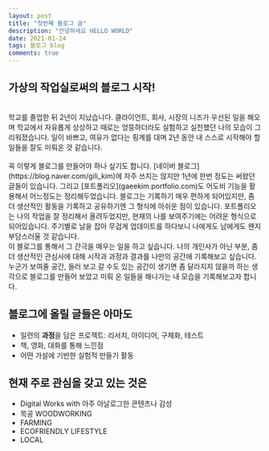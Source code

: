 ```yaml
---
layout: post
title: "첫번째 블로그 글"
description: "안녕하세요 HELLO WORLD"
date: 2021-01-24
tags: 블로그 blog
comments: true
---
```


<script async defer src="https://buttons.github.io/buttons.js"></script>

## 가상의 작업실로써의 블로그 시작!
<br>
학교를 졸업한 뒤 2년이 지났습니다. 클라이언트, 회사, 시장의 니즈가 우선된 일을 해오며 학교에서 자유롭게 상상하고 때로는 엉뚱하더라도 실험하고 실천했던 나의 모습이 그리워졌습니다. 일이 바쁘고, 여유가 없다는 핑계를 대며 2년 동안 내 스스로 시작해야 할 일들을 잘도 미뤄온 것 같습니다.
<br>
<br>
꼭 이렇게 블로그를 만들어야 하나 싶기도 합니다. [네이버 블로그](https://blog.naver.com/gili_kim)에 자주 쓰지는 않지만 1년에 한번 정도는 써왔던 글들이 있습니다. 그리고 [포트폴리오](gaeekim.portfolio.com)도 어도비 기능을 활용해서 어느정도는 정리해두었습니다. 블로그는 기록하기 매우 편하게 되어있지만, 좀 더 생산적인 활동을 기록하고 공유하기엔 그 형식에 아쉬운 점이 있습니다. 포트폴리오는 나의 작업을 잘 정리해서 올려두었지만, 현재의 나를 보여주기에는 어려운 형식으로 되어있습니다. 주기별로 날을 잡아 무겁게 업데이트를 하다보니 나에게도 남에게도 왠지 부담스러울 것 같습니다. 
<br>
이 블로그를 통해서 그 간극을 매우는 일을 하고 싶습니다. 나의 개인사가 아닌 부분, 좀 더 생산적인 관심사에 대해 시작과 과정과 결과를 나만의 공간에 기록해보고 싶습니다. 누군가 보여줄 공간, 들러 보고 갈 수도 있는 공간이 생기면 좀 달라지지 않을까 하는 생각으로 블로그를 만들어 보았고 미뤄 온 일들을 해나가는 내 모습을 기록해보고자 합니다. 


## 블로그에 올릴 글들은 아마도
- 일련의 **과정**을 담은 프로젝트: 리서치, 아이디어, 구체화, 테스트
- 책, 영화, 대화를 통해 느낀점
- 어떤 가설에 기반한 실험적 만들기 활동


## 현재 주로 관심을 갖고 있는 것은
- Digital Works with 아주 아날로그한 콘텐츠나 감성
- 목공 WOODWORKING
- FARMING
- ECOFRIENDLY LIFESTYLE
- LOCAL


